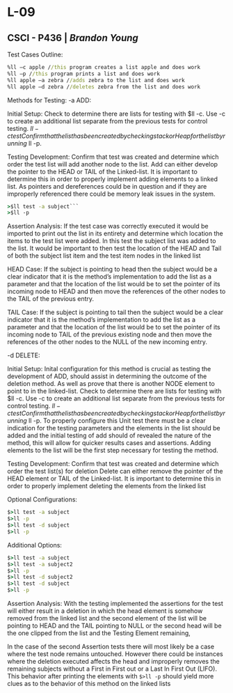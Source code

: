# L-09

## CSCI - P436 | _Brandon Young_

Test Cases Outline:
```cmd
%ll –c apple //this program creates a list apple and does work
%ll –p //this program prints a list and does work
%ll apple –a zebra //adds zebra to the list and does work
%ll apple –d zebra //deletes zebra from the list and does work
```

Methods for Testing:
-a ADD:

Initial Setup:
Check to determine there are lists for testing with $ll -c. Use -c to create an additional list separate from the previous tests for control testing. $ll -c test Confirm that the list has been created by checking stack or Heap for the list by running$ ll -p.

Testing Development:
Confirm that test was created and determine which order the test list will add another node to the list. Add can either develop the pointer to the HEAD or TAIL of the Linked-list. It is important to determine this in order to properly implement adding elements to a linked list. As pointers and dereferences could be in question and if they are improperly referenced there could be memory leak issues in the system.

```cmd
>$ll test -a subject```
>$ll -p
```

Assertion Analysis:
If the test case was correctly executed it would be imported to print out the list in its
entirety and determine which location the items to the test list were added. In this test
the subject list was added to the list. It would be important to then test the location of the
HEAD and Tail of both the subject list item and the test item nodes in the linked list

HEAD Case:
If the subject is pointing to head then the subject would be a clear indicator that it is the
method’s implementation to add the list as a parameter and that the location of the list would be to set the pointer of its incoming node to HEAD and then move the references of the other nodes to the TAIL of the previous entry.

TAIL Case:
If the subject is pointing to tail then the subject would be a clear indicator that it is the method’s implementation to add the list as a parameter and that the location of the list would be to set the pointer of its incoming node to TAIL of the previous existing node and then move the references of the other nodes to the NULL of the new incoming
entry.

-d DELETE:

Initial Setup:
Inital configuration for this method is crucial as testing the development of ADD, should assist in determining the outcome of the deletion method. As well as prove that there is another NODE element to point to in the linked-list. Check to determine there are lists for testing with $ll -c. Use -c to create an additional list separate from the previous tests for control testing. $ll -c test Confirm that the list has been created by checking stack or Heap for the list by running$ ll -p. To properly configure this Unit test there must be a clear indication for the testing parameters and the elements in the list should be added and the initial testing of add should of revealed the nature of the method, this will allow for quicker results cases and assertions. Adding elements to the list will be the first step necessary for testing the method.

Testing Development:
Confirm that test was created and determine which order the test list(s) for deletion
Delete can either remove the pointer of the HEAD element or TAIL of the Linked-list. It is important to determine this in order to properly implement deleting the elements from the linked list

Optional Configurations:

```cmd
$>ll test -a subject
$>ll -p
$>ll test -d subject
$>ll -p
```

Additional Options:

```cmd
$>ll test -a subject
$>ll test -a subject2
$>ll -p
$>ll test -d subject2
$>ll test -d subject
$>ll -p
```

Assertion Analysis:
With the testing implemented the assertions for the test will either result in a deletion in which the head element is somehow removed from the linked list and the second element of the list will be pointing to HEAD and the TAIL pointing to NULL or the second head will be the one clipped from the list and the Testing Element remaining,

In the case of the second Assertion tests there will most likely be a case where the test node remains untouched. However there could be instances where the deletion
executed affects the head and improperly removes the remaining subjects without a
First in First out or a Last In First Out (LIFO). This behavior after printing the elements with ```$>ll -p``` should yield more clues as to the behavior of this method on the linked lists